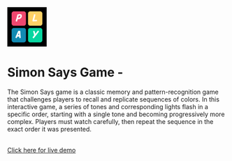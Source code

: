<img src="P.png" style="width: 90px;">
<h1>Simon Says Game - </h1>
<p>The Simon Says game is a classic memory and pattern-recognition game that challenges players to recall and replicate sequences of colors. In this interactive game, a series of tones and corresponding lights flash in a specific order, starting with a single tone and becoming progressively more complex. Players must watch carefully, then repeat the sequence in the exact order it was presented.</p>
<br>
<a href="https://pritikabansal.github.io/simon-game-color/"> Click here for live demo</a>
